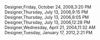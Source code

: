 ﻿Designer,Friday, October 24, 2008,3:20 PM  Designer,Thursday, July 13, 2006,9:15 PM  Designer,Thursday, July 13, 2006,8:05 PM  Designer,Thursday, July 13, 2006,12:28 PM  Designer,Wednesday, April 21, 2004,11:32 AM  Designer,Tuesday, January 17, 2012,2:21 PM